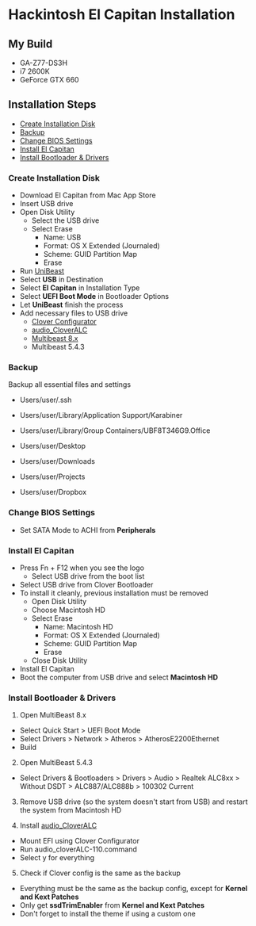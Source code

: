 # Hackintosh El Capitan Installation

## My Build
- GA-Z77-DS3H
- i7 2600K
- GeForce GTX 660

## Installation Steps

- [Create Installation Disk](#disk)
- [Backup](#backup)
- [Change BIOS Settings](#bios)
- [Install El Capitan](#install)
- [Install Bootloader & Drivers](#bootloader)

### <a name="disk"></a>Create Installation Disk

- Download El Capitan from Mac App Store
- Insert USB drive
- Open Disk Utility
  - Select the USB drive
  - Select Erase
    - Name: USB
    - Format: OS X Extended (Journaled)
    - Scheme: GUID Partition Map
    - Erase
- Run [UniBeast](http://www.tonymacx86.com/downloads.php?do=cat&id=3)
- Select **USB** in Destination
- Select **El Capitan** in Installation Type
- Select **UEFI Boot Mode** in Bootloader Options
- Let **UniBeast** finish the process
- Add necessary files to USB drive
  - [Clover Configurator](http://mackie100projects.altervista.org/download/)
  - [audio_CloverALC](https://github.com/toleda/audio_cloverALC)
  - [Multibeast 8.x](http://www.tonymacx86.com/downloads.php?do=cat&id=3)
  - Multibeast 5.4.3

### <a name="backup"></a>Backup

Backup all essential files and settings

- Users/user/.ssh
- Users/user/Library/Application Support/Karabiner
- Users/user/Library/Group Containers/UBF8T346G9.Office

- Users/user/Desktop
- Users/user/Downloads
- Users/user/Projects
- Users/user/Dropbox

### <a name="bios"></a>Change BIOS Settings

- Set SATA Mode to ACHI from **Peripherals**

### <a name="install"></a>Install El Capitan

- Press Fn + F12 when you see the logo
  - Select USB drive from the boot list
- Select USB drive from Clover Bootloader
- To install it cleanly, previous installation must be removed
  - Open Disk Utility
  - Choose Macintosh HD
  - Select Erase
    - Name: Macintosh HD
    - Format: OS X Extended (Journaled)
    - Scheme: GUID Partition Map
    - Erase
  - Close Disk Utility
- Install El Capitan
- Boot the computer from USB drive and select **Macintosh HD**

### <a name="bootloader"></a>Install Bootloader & Drivers

1. Open MultiBeast 8.x
  - Select Quick Start > UEFI Boot Mode
  - Select Drivers > Network > Atheros > AtherosE2200Ethernet
  - Build

2. Open MultiBeast 5.4.3
  - Select Drivers & Bootloaders > Drivers > Audio > Realtek ALC8xx > Without DSDT > ALC887/ALC888b > 100302 Current

3. Remove USB drive (so the system doesn't start from USB) and restart the system from Macintosh HD

4. Install [audio_CloverALC](https://github.com/toleda/audio_cloverALC)
  - Mount EFI using Clover Configurator
  - Run audio_cloverALC-110.command
  - Select y for everything

5. Check if Clover config is the same as the backup
  - Everything must be the same as the backup config, except for **Kernel and Kext Patches**
  - Only get **ssdTrimEnabler** from **Kernel and Kext Patches**
  - Don't forget to install the theme if using a custom one
